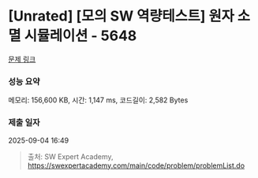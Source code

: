 # [Unrated] [모의 SW 역량테스트] 원자 소멸 시뮬레이션 - 5648 

[문제 링크](https://swexpertacademy.com/main/code/problem/problemDetail.do?contestProbId=AWXRFInKex8DFAUo) 

### 성능 요약

메모리: 156,600 KB, 시간: 1,147 ms, 코드길이: 2,582 Bytes

### 제출 일자

2025-09-04 16:49



> 출처: SW Expert Academy, https://swexpertacademy.com/main/code/problem/problemList.do